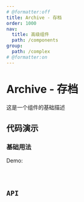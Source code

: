 ```yaml
---
# @formatter:off
title: Archive - 存档
order: 1000
nav:
  title: 高级组件
  path: /components
group:
  path: /complex
# @formatter:on
---
```


# Archive - 存档

这是一个组件的基础描述

## 代码演示

### 基础用法

Demo:

<code src="./demos/index.tsx"  background="#f0f2f5" />

## API
